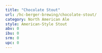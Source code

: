 ```yaml
---
title: "Chocolate Stout"
url: /hc-berger-brewing/chocolate-stout/
category: North American Ale
style: American-Style Stout
abv: 0
ibu: 0
srm: 0
upc: 0
---
```


